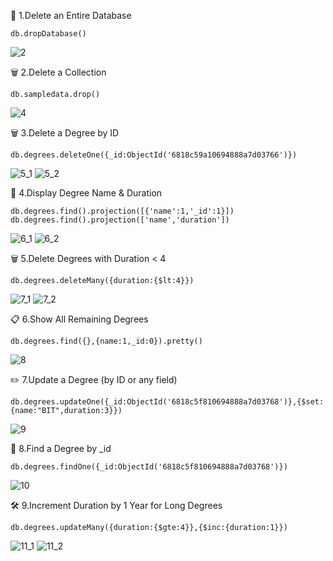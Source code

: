 🧹 1.Delete an Entire Database

~~~
db.dropDatabase()
~~~

![2](https://github.com/user-attachments/assets/ee5b7843-5a71-41b3-9489-fa14da1eb261)

🗑️ 2.Delete a Collection

~~~
db.sampledata.drop()
~~~

![4](https://github.com/user-attachments/assets/e038a826-b9d5-4060-97b8-fbd30dea41a5)

🗑️ 3.Delete a Degree by ID

~~~
db.degrees.deleteOne({_id:ObjectId('6818c59a10694888a7d03766')})
~~~

![5_1](https://github.com/user-attachments/assets/cffd1ab5-b3ac-42b3-9868-a9d92aaaf2c4)
![5_2](https://github.com/user-attachments/assets/716eb3b2-fcc7-4bd8-8e51-d543a6e791af)


👀 4.Display Degree Name & Duration

~~~
db.degrees.find().projection([{'name':1,'_id':1}])
db.degrees.find().projection(['name','duration'])
~~~

![6_1](https://github.com/user-attachments/assets/a99e0b7d-4e25-4fc6-883b-3c337ef437a8)
![6_2](https://github.com/user-attachments/assets/71eaa70a-4ec0-438a-a4c4-f9f58564fb9f)




🗑️ 5.Delete Degrees with Duration < 4


~~~
db.degrees.deleteMany({duration:{$lt:4}})
~~~

![7_1](https://github.com/user-attachments/assets/805edc87-3bb3-4d09-8aa3-808e4592630e)
![7_2](https://github.com/user-attachments/assets/42ea57c1-0ae9-4fff-bc1d-33c0ea79a4b2)

📋 6.Show All Remaining Degrees

~~~
db.degrees.find({},{name:1,_id:0}).pretty()
~~~

![8](https://github.com/user-attachments/assets/f35493bb-cc1a-4e57-aa43-cba02ee3fbe5)


✏️ 7.Update a Degree (by ID or any field)

~~~
db.degrees.updateOne({_id:ObjectId('6818c5f810694888a7d03768')},{$set:{name:"BIT",duration:3}})
~~~

![9](https://github.com/user-attachments/assets/2b8e5ead-180a-45fc-8cb3-47bf0eef481e)


📌 8.Find a Degree by _id

~~~
db.degrees.findOne({_id:ObjectId('6818c5f810694888a7d03768')})
~~~

![10](https://github.com/user-attachments/assets/ce5a613b-cf5b-4caa-88ff-d4303f255890)

🛠️ 9.Increment Duration by 1 Year for Long Degrees

 ~~~
 db.degrees.updateMany({duration:{$gte:4}},{$inc:{duration:1}})
 ~~~

![11_1](https://github.com/user-attachments/assets/86c23918-cc0d-46fc-9b4f-9433d057e13e)
![11_2](https://github.com/user-attachments/assets/51906538-bdf8-4493-8559-1b076e382d6e)


